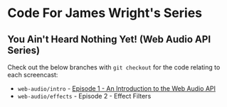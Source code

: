 # Code For James Wright's Series

## You Ain't Heard Nothing Yet! (Web Audio API Series)

Check out the below branches with `git checkout` for the code relating to each screencast:

* `web-audio/intro` - [Episode 1 - An Introduction to the Web Audio API](https://www.sitepoint.com/premium/screencasts/an-introduction-to-the-web-audio-api)
* `web-audio/effects` - Episode 2 - Effect Filters
